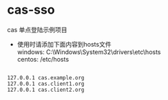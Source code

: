 # cas-sso
cas 单点登陆示例项目

* 使用时请添加下面内容到hosts文件  
windows: C:\Windows\System32\drivers\etc\hosts  
centos: /etc/hosts  
<pre><code>
127.0.0.1 cas.example.org
127.0.0.1 cas.client1.org
127.0.0.1 cas.client2.org
</code></pre>